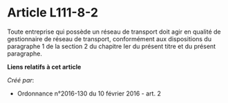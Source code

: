 # Article L111-8-2

Toute entreprise qui possède un réseau de transport doit agir en qualité de gestionnaire de réseau de transport, conformément
aux dispositions du paragraphe 1 de la section 2 du chapitre Ier du présent titre et du présent paragraphe.

**Liens relatifs à cet article**

_Créé par_:

  - Ordonnance n°2016-130 du 10 février 2016 - art. 2
